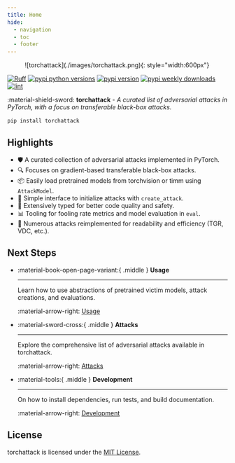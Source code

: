 ```yaml
---
title: Home
hide:
  - navigation
  - toc
  - footer
---
```


<style>
  .md-typeset h1,
  .md-content__button {
    display: none;
  }
</style>

<figure markdown="span">
![torchattack](./images/torchattack.png){: style="width:600px"}
</figure>

[![Ruff](https://img.shields.io/endpoint?url=https://raw.githubusercontent.com/astral-sh/ruff/refs/heads/main/assets/badge/v2.json)](https://github.com/astral-sh/ruff)
[![pypi python versions](https://img.shields.io/pypi/pyversions/torchattack.svg?logo=pypi&logoColor=white&labelColor=2D3339)](https://pypi.python.org/pypi/torchattack)
[![pypi version](https://img.shields.io/pypi/v/torchattack.svg?logo=pypi&logoColor=white&labelColor=2D3339)](https://pypi.python.org/pypi/torchattack)
[![pypi weekly downloads](https://img.shields.io/pypi/dm/torchattack?logo=pypi&logoColor=white&labelColor=2D3339)](https://pypi.python.org/pypi/torchattack)
[![lint](https://github.com/spencerwooo/torchattack/actions/workflows/ci.yml/badge.svg)](https://github.com/spencerwooo/torchattack/actions/workflows/ci.yml)

:material-shield-sword: **torchattack** - _A curated list of adversarial attacks in PyTorch, with a focus on transferable black-box attacks._

```shell
pip install torchattack
```

## Highlights

- 🛡️ A curated collection of adversarial attacks implemented in PyTorch.
- 🔍 Focuses on gradient-based transferable black-box attacks.
- 📦 Easily load pretrained models from torchvision or timm using `AttackModel`.
- 🔄 Simple interface to initialize attacks with `create_attack`.
- 🔧 Extensively typed for better code quality and safety.
- 📊 Tooling for fooling rate metrics and model evaluation in `eval`.
- 🔁 Numerous attacks reimplemented for readability and efficiency (TGR, VDC, etc.).

## Next Steps

<div class="grid cards" markdown>

- :material-book-open-page-variant:{ .middle } **Usage**

    ***

    Learn how to use abstractions of pretrained victim models, attack creations, and evaluations.

    :material-arrow-right: [Usage](./usage/index.md)

- :material-sword-cross:{ .middle } **Attacks**

    ***

    Explore the comprehensive list of adversarial attacks available in torchattack.

    :material-arrow-right: [Attacks](./attacks/index.md)

- :material-tools:{ .middle } **Development**

    ***

    On how to install dependencies, run tests, and build documentation.

    :material-arrow-right: [Development](./development.md)

</div>

## License

torchattack is licensed under the [MIT License](https://github.com/spencerwooo/torchattack/blob/main/LICENSE).
